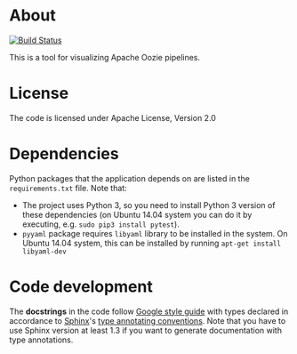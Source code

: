 # About

[![Build Status](https://travis-ci.org/openaire/vipe.png?branch=master)](https://travis-ci.org/openaire/vipe)


This is a tool for visualizing Apache Oozie pipelines.

# License

The code is licensed under Apache License, Version 2.0

# Dependencies

Python packages that the application depends on are listed in the `requirements.txt` file. Note that:

- The project uses Python 3, so you need to install Python 3 version of these dependencies (on Ubuntu 14.04 system you can do it by executing, e.g. `sudo pip3 install pytest`).
- `pyyaml` package requires `libyaml` library to be installed in the system. On Ubuntu 14.04 system, this can be installed by running `apt-get install libyaml-dev`

# Code development

The **docstrings** in the code follow [Google style guide](https://google-styleguide.googlecode.com/svn/trunk/pyguide.html#Comments) with types declared in accordance to [Sphinx](http://sphinx-doc.org/)'s [type annotating conventions](http://sphinx-doc.org/latest/ext/example_google.html). Note that you have to use Sphinx version at least 1.3 if you want to generate documentation with type annotations.
